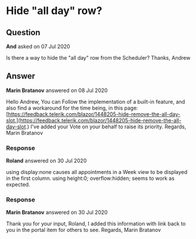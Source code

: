 # Hide "all day" row?

## Question

**And** asked on 07 Jul 2020

Is there a way to hide the "all day" row from the Scheduler? Thanks, Andrew

## Answer

**Marin Bratanov** answered on 08 Jul 2020

Hello Andrew, You can Follow the implementation of a built-in feature, and also find a workaround for the time being, in this page: [https://feedback.telerik.com/blazor/1448205-hide-remove-the-all-day-slot.](https://feedback.telerik.com/blazor/1448205-hide-remove-the-all-day-slot.) I've added your Vote on your behalf to raise its priority. Regards, Marin Bratanov

### Response

**Roland** answered on 30 Jul 2020

using display:none causes all appointments in a Week view to be displayed in the first column. using height:0; overflow:hidden; seems to work as expected.

### Response

**Marin Bratanov** answered on 30 Jul 2020

Thank you for your input, Roland, I added this information with link back to you in the portal item for others to see. Regards, Marin Bratanov
